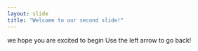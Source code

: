 ```yaml
---
layout: slide
title: "Welcome to our second slide!"
---
```

we hope you are excited to begin
Use the left arrow to go back!
